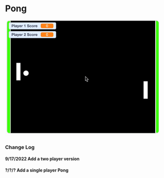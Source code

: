 # Pong

![](E3s6Y1E.gif)

### Change Log

#### 9/17/2022 Add a two player version
#### ?/?/? Add a single player Pong
